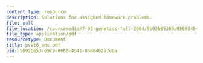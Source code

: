 ```yaml
---
content_type: resource
description: Solutions for assigned homework problems.
file: null
file_location: /coursemedia/7-03-genetics-fall-2004/5b92b65369c9868045418580462a7dba_pset6_ans.pdf
file_type: application/pdf
resourcetype: Document
title: pset6_ans.pdf
uid: 5b92b653-69c9-8680-4541-8580462a7dba
---
```

